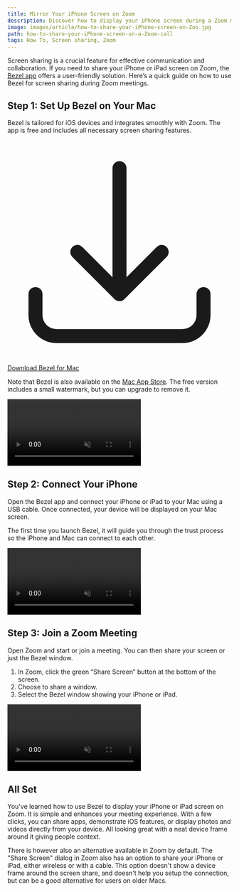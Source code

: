 ```yaml
---
title: Mirror Your iPhone Screen on Zoom
description: Discover how to display your iPhone screen during a Zoom meeting. 
image: images/article/how-to-share-your-iPhone-screen-on-Zoo.jpg
path: how-to-share-your-iPhone-screen-on-a-Zoom-call
tags: How To, Screen sharing, Zoom
---
```


Screen sharing is a crucial feature for effective communication and collaboration. If you need to share your iPhone or iPad screen on Zoom, the [Bezel app](https://getbezel.app/) offers a user-friendly solution. Here’s a quick guide on how to use Bezel for screen sharing during Zoom meetings.

## Step 1: Set Up Bezel on Your Mac

Bezel is tailored for iOS devices and integrates smoothly with Zoom. The app is free and includes all necessary screen sharing features.

<p class="not-prose">
    <a href="/bezel/thank-you-for-trying-bezel" class="rounded-md ring-1 ring-purple-600 hover:bg-purple-600 hover:ring-purple-600 px-6 py-3 text-m font-semibold text-purple-600 dark:text-white hover:text-white shadow-sm focus-visible:outline focus-visible:outline-2 focus-visible:outline-offset-2 focus-visible:outline-indigo-600"><svg xmlns="http://www.w3.org/2000/svg" viewBox="0 0 24 24" fill="currentColor" class="inline-block w-6 h-6 mr-1 -mt-1">
    <path fill-rule="evenodd" d="M12 2.25a.75.75 0 01.75.75v11.69l3.22-3.22a.75.75 0 111.06 1.06l-4.5 4.5a.75.75 0 01-1.06 0l-4.5-4.5a.75.75 0 111.06-1.06l3.22 3.22V3a.75.75 0 01.75-.75zm-9 13.5a.75.75 0 01.75.75v2.25a1.5 1.5 0 001.5 1.5h13.5a1.5 1.5 0 001.5-1.5V16.5a.75.75 0 011.5 0v2.25a3 3 0 01-3 3H5.25a3 3 0 01-3-3V16.5a.75.75 0 01.75-.75z" clip-rule="evenodd"></path>
    </svg> Download Bezel for Mac</a>
</p>

Note that Bezel is also available on the [Mac App Store](https://apps.apple.com/us/app/bezel-phone-mirroring/id6476268685). The free version includes a small watermark, but you can upgrade to remove it.

<video autoplay muted playsinline loop preload="auto" class="not-prose mx-auto w-full rounded-md bg-white/5 ring-1 ring-gray-600/50 dark:ring-white/50">
    <source src="/bezel/video/article-install-bezel.mp4#t=0.001" type="video/mp4">
</video>

## Step 2: Connect Your iPhone

Open the Bezel app and connect your iPhone or iPad to your Mac using a USB cable. Once connected, your device will be displayed on your Mac screen.

The first time you launch Bezel, it will guide you through the trust process so the iPhone and Mac can connect to each other.

<video autoplay muted playsinline loop preload="auto" class="not-prose mx-auto w-full rounded-md bg-white/5 ring-1 ring-gray-600/50 dark:ring-white/50">
    <source src="/bezel/video/article-connect.mp4#t=0.001" type="video/mp4">
</video>

## Step 3: Join a Zoom Meeting

Open Zoom and start or join a meeting. You can then share your screen or just the Bezel window.

1. In Zoom, click the green “Share Screen” button at the bottom of the screen.
2. Choose to share a window.
3. Select the Bezel window showing your iPhone or iPad.

<video autoplay muted playsinline loop preload="auto" class="not-prose mx-auto w-full rounded-md bg-white/5 ring-1 ring-gray-600/50 dark:ring-white/50">
    <source src="/bezel/video/article-share-in-zoom.mp4#t=0.001" type="video/mp4">
</video>

## All Set

You've learned how to use Bezel to display your iPhone or iPad screen on Zoom. It is simple and enhances your meeting experience. With a few clicks, you can share apps, demonstrate iOS features, or display photos and videos directly from your device. All looking great with a neat device frame around it giving people context. 

There is however also an alternative available in Zoom by default. The "Share Screen" dialog in Zoom also has an option to share your iPhone or iPad, either wireless or with a cable. This option doesn't show a device frame around the screen share, and doesn't help you setup the connection, but can be a good alternative for users on older Macs.   
